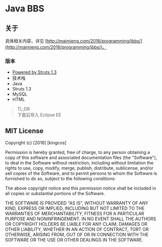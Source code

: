 # Java BBS

## 关于

具体相关内容，详见 [http://maimieng.com/2016/programming/jbbs/](http://maimieng.com/2016/programming/jbbs/)。

### 版本

- [Powered by Struts 1.3](./BBS_by_mm)
 - 技术栈
 - Java
 - Struts 1.3
 - MySQL
 - HTML

> TL;DR
> <br>
> 下载后导入 Eclipse EE

## MIT License

Copyright (c) [2016] [kingcos]

Permission is hereby granted, free of charge, to any person obtaining a copy
of this software and associated documentation files (the "Software"), to deal
in the Software without restriction, including without limitation the rights
to use, copy, modify, merge, publish, distribute, sublicense, and/or sell
copies of the Software, and to permit persons to whom the Software is
furnished to do so, subject to the following conditions:

The above copyright notice and this permission notice shall be included in all
copies or substantial portions of the Software.

THE SOFTWARE IS PROVIDED "AS IS", WITHOUT WARRANTY OF ANY KIND, EXPRESS OR
IMPLIED, INCLUDING BUT NOT LIMITED TO THE WARRANTIES OF MERCHANTABILITY,
FITNESS FOR A PARTICULAR PURPOSE AND NONINFRINGEMENT. IN NO EVENT SHALL THE
AUTHORS OR COPYRIGHT HOLDERS BE LIABLE FOR ANY CLAIM, DAMAGES OR OTHER
LIABILITY, WHETHER IN AN ACTION OF CONTRACT, TORT OR OTHERWISE, ARISING FROM,
OUT OF OR IN CONNECTION WITH THE SOFTWARE OR THE USE OR OTHER DEALINGS IN THE
SOFTWARE.
